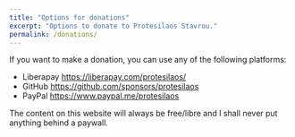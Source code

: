 ```yaml
---
title: "Options for donations"
excerpt: "Options to donate to Protesilaos Stavrou."
permalink: /donations/
---
```


If you want to make a donation, you can use any of the following
platforms:

* Liberapay <https://liberapay.com/protesilaos/>
* GitHub <https://github.com/sponsors/protesilaos>
* PayPal <https://www.paypal.me/protesilaos>

The content on this website will always be free/libre and I shall never
put anything behind a paywall.

